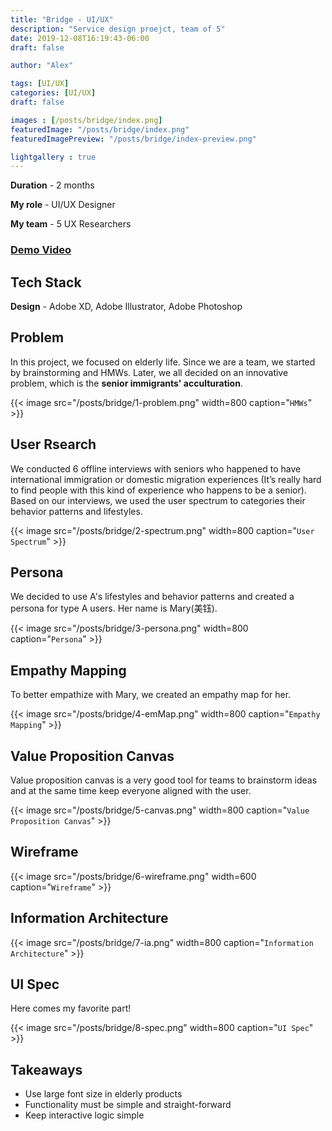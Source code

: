 ```yaml
---
title: "Bridge - UI/UX"
description: "Service design proejct, team of 5"
date: 2019-12-08T16:19:43-06:00
draft: false

author: "Alex"

tags: [UI/UX]
categories: [UI/UX]
draft: false 

images : [/posts/bridge/index.png]
featuredImage: "/posts/bridge/index.png"
featuredImagePreview: "/posts/bridge/index-preview.png"

lightgallery : true
---
```


<!--more-->

**Duration** - 2 months

**My role** - UI/UX Designer

**My team** - 5 UX Researchers
### [Demo Video](https://www.youtube.com/watch?v=d8clTE9jiIc&ab_channel=JilieZeng)

## Tech Stack
**Design** - Adobe XD, Adobe Illustrator, Adobe Photoshop

## Problem 

In this project, we focused on elderly life. Since we are a team, we started by brainstorming and HMWs. Later, we all decided on an innovative problem, which is the **senior immigrants' acculturation**.

{{< image src="/posts/bridge/1-problem.png" width=800 caption="`HMWs`" >}}

## User Rsearch

We conducted 6 offline interviews with seniors who happened to have international immigration or domestic migration experiences (It’s really hard to find people with this kind of experience who happens to be a senior). Based on our interviews, we used the user spectrum to categories their behavior patterns and lifestyles.

{{< image src="/posts/bridge/2-spectrum.png" width=800 caption="`User Spectrum`" >}}

## Persona

We decided to use A's lifestyles and behavior patterns and created a persona for type A users. Her name is Mary(美钰).

{{< image src="/posts/bridge/3-persona.png" width=800 caption="`Persona`" >}}

## Empathy Mapping

To better empathize with Mary, we created an empathy map for her.

{{< image src="/posts/bridge/4-emMap.png" width=800 caption="`Empathy Mapping`" >}}

## Value Proposition Canvas

Value proposition canvas is a very good tool for teams to brainstorm ideas and at the same time keep everyone aligned with the user.

{{< image src="/posts/bridge/5-canvas.png" width=800 caption="`Value Proposition Canvas`" >}}

## Wireframe

{{< image src="/posts/bridge/6-wireframe.png" width=600 caption="`Wireframe`" >}}

## Information Architecture

{{< image src="/posts/bridge/7-ia.png" width=800 caption="`Information Architecture`" >}}

## UI Spec

Here comes my favorite part!

{{< image src="/posts/bridge/8-spec.png" width=800 caption="`UI Spec`" >}}

## Takeaways

* Use large font size in elderly products
* Functionality must be simple and straight-forward
* Keep interactive logic simple